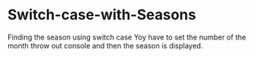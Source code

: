 # Switch-case-with-Seasons
Finding the season using switch case
Yoy have to set the number of the month throw out console and then the season is displayed.
